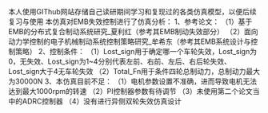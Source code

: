 本人使用GIThub网站存储自己读研期间学习和复现过的各类仿真模型，以便后续复习与使用
本仿真对EMB失效控制进行了仿真分析：
1、参考论文：
（1）基于EMB的分布式复合制动系统研究_夏利红（参考其EMB制动失效部分）
（2）面向动力学控制的电子机械制动系统控制策略研究_牟希东（参考其EMB系统设计与控制策略）
2、控制条件：
（1）Lost_sign用于确定哪一个车轮失效，Lost_sign为0，无失效、Lost_sign为1~4分别代表左前、右前、左后、右后轮失效、Lost_sign大于4无车轮失效
（2）Total_Fn用于条件四轮总制动力，总制动力最大为30000N
3、本仿真目前不足：
（1）电机参数设置不准确，进而导致电机无法达到最大1000rpm的转速
（2）PI控制器参数有待调节
（3）未使用第二个论文当中的ADRC控制器
（4）没有进行异侧双轮失效仿真设计
